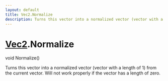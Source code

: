 ```yaml
---
layout: default
title: Vec2.Normalize
description: Turns this vector into a normalized vector (vector with a length of 1) from the current vector. Will not work properly if the vector has a length of zero.
---
```

# [Vec2]({{site.url}}/Pages/Reference/Vec2.html).Normalize

<div class='signature' markdown='1'>
void Normalize()
</div>

Turns this vector into a normalized vector (vector with a length of 1) from the
current vector. Will not work properly if the vector has a length of zero.



